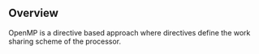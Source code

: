 ## Overview

OpenMP is a directive based approach where directives define the work sharing scheme of the processor.

